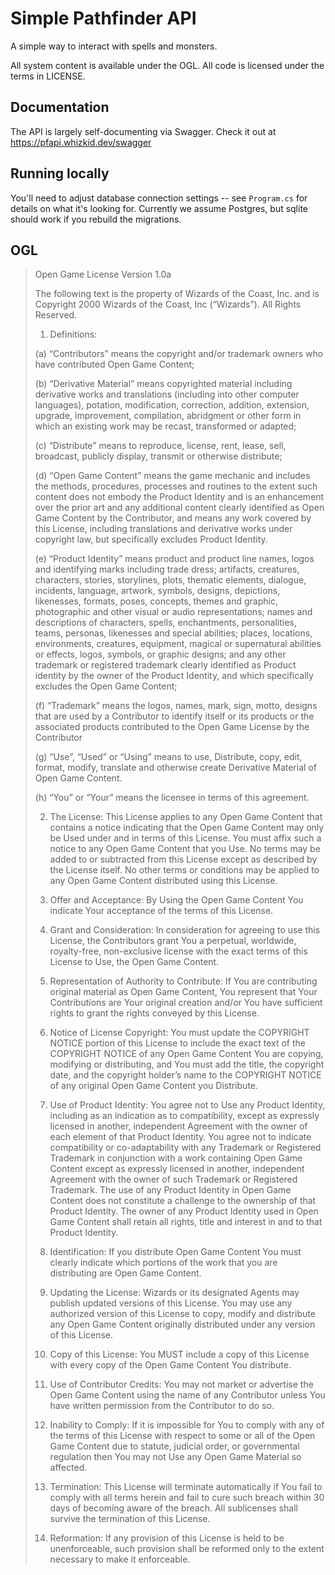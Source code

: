 # Simple Pathfinder API

A simple way to interact with spells and monsters.

All system content is available under the OGL. All code is licensed under the terms in LICENSE.

## Documentation

The API is largely self-documenting via Swagger. Check it out at https://pfapi.whizkid.dev/swagger

## Running locally

You'll need to adjust database connection settings -- see `Program.cs` for details on what it's looking for. Currently
we assume Postgres, but sqlite should work if you rebuild the migrations.

## OGL

> Open Game License Version 1.0a
> 
> The following text is the property of Wizards of the Coast, Inc. and is Copyright 2000 Wizards of the Coast, Inc (“Wizards”). All Rights Reserved.
> 
> 1. Definitions:
> 
> (a) “Contributors” means the copyright and/or trademark owners who have contributed Open Game Content;
> 
> (b) “Derivative Material” means copyrighted material including derivative works and translations (including into other computer languages), potation, modification, correction, addition, extension, upgrade, improvement, compilation, abridgment or other form in which an existing work may be recast, transformed or adapted;
> 
> (c) “Distribute” means to reproduce, license, rent, lease, sell, broadcast, publicly display, transmit or otherwise distribute;
> 
> (d) “Open Game Content” means the game mechanic and includes the methods, procedures, processes and routines to the extent such content does not embody the Product Identity and is an enhancement over the prior art and any additional content clearly identified as Open Game Content by the Contributor, and means any work covered by this License, including translations and derivative works under copyright law, but specifically excludes Product Identity.
> 
> (e) “Product Identity” means product and product line names, logos and identifying marks including trade dress; artifacts, creatures, characters, stories, storylines, plots, thematic elements, dialogue, incidents, language, artwork, symbols, designs, depictions, likenesses, formats, poses, concepts, themes and graphic, photographic and other visual or audio representations; names and descriptions of characters, spells, enchantments, personalities, teams, personas, likenesses and special abilities; places, locations, environments, creatures, equipment, magical or supernatural abilities or effects, logos, symbols, or graphic designs; and any other trademark or registered trademark clearly identified as Product identity by the owner of the Product Identity, and which specifically excludes the Open Game Content;
> 
> (f) “Trademark” means the logos, names, mark, sign, motto, designs that are used by a Contributor to identify itself or its products or the associated products contributed to the Open Game License by the Contributor
> 
> (g) “Use”, “Used” or “Using” means to use, Distribute, copy, edit, format, modify, translate and otherwise create Derivative Material of Open Game Content.
> 
> (h) “You” or “Your” means the licensee in terms of this agreement.
> 
> 2. The License: This License applies to any Open Game Content that contains a notice indicating that the Open Game Content may only be Used under and in terms of this License. You must affix such a notice to any Open Game Content that you Use. No terms may be added to or subtracted from this License except as described by the License itself. No other terms or conditions may be applied to any Open Game Content distributed using this License.
> 
> 3. Offer and Acceptance: By Using the Open Game Content You indicate Your acceptance of the terms of this License.
> 
> 4. Grant and Consideration: In consideration for agreeing to use this License, the Contributors grant You a perpetual, worldwide, royalty-free, non-exclusive license with the exact terms of this License to Use, the Open Game Content.
> 
> 5. Representation of Authority to Contribute: If You are contributing original material as Open Game Content, You represent that Your Contributions are Your original creation and/or You have sufficient rights to grant the rights conveyed by this License.
> 
> 6. Notice of License Copyright: You must update the COPYRIGHT NOTICE portion of this License to include the exact text of the COPYRIGHT NOTICE of any Open Game Content You are copying, modifying or distributing, and You must add the title, the copyright date, and the copyright holder’s name to the COPYRIGHT NOTICE of any original Open Game Content you Distribute.
> 
> 7. Use of Product Identity: You agree not to Use any Product Identity, including as an indication as to compatibility, except as expressly licensed in another, independent Agreement with the owner of each element of that Product Identity. You agree not to indicate compatibility or co-adaptability with any Trademark or Registered Trademark in conjunction with a work containing Open Game Content except as expressly licensed in another, independent Agreement with the owner of such Trademark or Registered Trademark. The use of any Product Identity in Open Game Content does not constitute a challenge to the ownership of that Product Identity. The owner of any Product Identity used in Open Game Content shall retain all rights, title and interest in and to that Product Identity.
> 
> 8. Identification: If you distribute Open Game Content You must clearly indicate which portions of the work that you are distributing are Open Game Content.
> 
> 9. Updating the License: Wizards or its designated Agents may publish updated versions of this License. You may use any authorized version of this License to copy, modify and distribute any Open Game Content originally distributed under any version of this License.
> 
> 10. Copy of this License: You MUST include a copy of this License with every copy of the Open Game Content You distribute.
> 
> 11. Use of Contributor Credits: You may not market or advertise the Open Game Content using the name of any Contributor unless You have written permission from the Contributor to do so.
> 
> 12. Inability to Comply: If it is impossible for You to comply with any of the terms of this License with respect to some or all of the Open Game Content due to statute, judicial order, or governmental regulation then You may not Use any Open Game Material so affected.
> 
> 13. Termination: This License will terminate automatically if You fail to comply with all terms herein and fail to cure such breach within 30 days of becoming aware of the breach. All sublicenses shall survive the termination of this License.
> 
> 14. Reformation: If any provision of this License is held to be unenforceable, such provision shall be reformed only to the extent necessary to make it enforceable.
